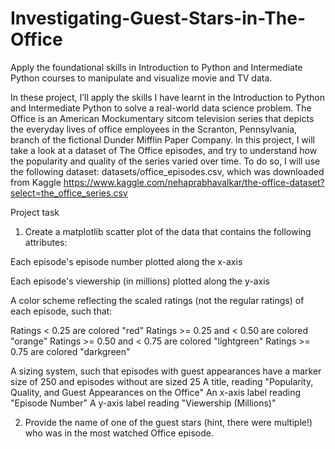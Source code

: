 # Investigating-Guest-Stars-in-The-Office
Apply the foundational skills in Introduction to Python and Intermediate Python courses to manipulate and visualize movie and TV data.

In these project, I’ll apply the skills I have learnt in the Introduction to Python and Intermediate Python to solve a real-world data science problem.
The Office is an American Mockumentary sitcom television series that depicts the
everyday lives of office employees in the Scranton, Pennsylvania, branch of the fictional
Dunder Mifflin Paper Company.
In this project, I will take a look at a dataset of The Office episodes, and try to
understand how the popularity and quality of the series varied over time. To do so, I
will use the following dataset: datasets/office_episodes.csv, which was downloaded
from Kaggle https://www.kaggle.com/nehaprabhavalkar/the-office-dataset?select=the_office_series.csv



Project task
1. Create a matplotlib scatter plot of the data that contains the following attributes:

Each episode's episode number plotted along the x-axis

Each episode's viewership (in millions) plotted along the y-axis

A color scheme reflecting the scaled ratings (not the regular ratings) of each episode, such that:

Ratings < 0.25 are colored "red"
Ratings >= 0.25 and < 0.50 are colored "orange"
Ratings >= 0.50 and < 0.75 are colored "lightgreen"
Ratings >= 0.75 are colored "darkgreen"

A sizing system, such that episodes with guest appearances have a marker size of 250 and episodes without are sized 25
A title, reading "Popularity, Quality, and Guest Appearances on the Office"
An x-axis label reading "Episode Number"
A y-axis label reading "Viewership (Millions)"

2. Provide the name of one of the guest stars (hint, there were multiple!) who was in the most watched Office episode.
